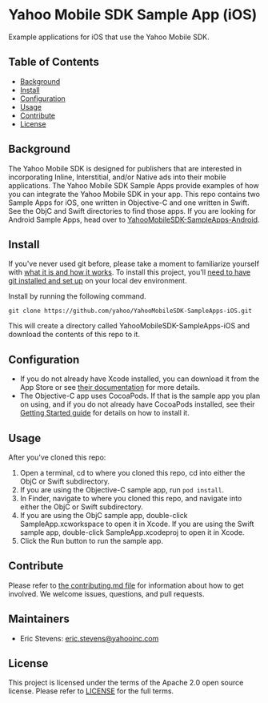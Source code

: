 # Yahoo Mobile SDK Sample App (iOS)

Example applications for iOS that use the Yahoo Mobile SDK.

## Table of Contents

- [Background](#background)
- [Install](#install)
- [Configuration](#configuration)
- [Usage](#usage)
- [Contribute](#contribute)
- [License](#license)

## Background

The Yahoo Mobile SDK is designed for publishers that are interested in incorporating Inline, Interstitial, and/or Native ads into their mobile applications. The Yahoo Mobile SDK Sample Apps provide examples of how you can integrate the Yahoo Mobile SDK in your app. This repo contains two Sample Apps for iOS, one written in Objective-C and one written in Swift. See the ObjC and Swift directories to find those apps. If you are looking for Android Sample Apps, head over to [YahooMobileSDK-SampleApps-Android](https://github.com/yahoo/YahooMobileSDK-SampleApps-Android).

## Install

If you've never used git before, please take a moment to familiarize yourself with [what it is and how it works](https://git-scm.com/book/en/v2/Getting-Started-Git-Basics). To install this project, you'll [need to have git installed and set up](https://git-scm.com/book/en/v2/Getting-Started-Installing-Git) on your local dev environment.

Install by running the following command.

```
git clone https://github.com/yahoo/YahooMobileSDK-SampleApps-iOS.git
```
This will create a directory called YahooMobileSDK-SampleApps-iOS and download the contents of this repo to it.

## Configuration

- If you do not already have Xcode installed, you can download it from the App Store or see [their documentation](https://developer.apple.com/documentation/xcode) for more details.
- The Objective-C app uses CocoaPods. If that is the sample app you plan on using, and if you do not already have CocoaPods installed, see their [Getting Started guide](https://guides.cocoapods.org/using/getting-started.html#getting-started) for details on how to install it.

## Usage

After you've cloned this repo:
1. Open a terminal, cd to where you cloned this repo, cd into either the ObjC or Swift subdirectory.
2. If you are using the Objective-C sample app, run `pod install`.
3. In Finder, navigate to where you cloned this repo, and navigate into either the ObjC or Swift subdirectory.
4. If you are using the ObjC sample app, double-click SampleApp.xcworkspace to open it in Xcode. If you are using the Swift sample app, double-click SampleApp.xcodeproj to open it in Xcode.
5. Click the Run button to run the sample app.

## Contribute

Please refer to [the contributing.md file](Contributing.md) for information about how to get involved. We welcome issues, questions, and pull requests.

## Maintainers

- Eric Stevens: eric.stevens@yahooinc.com

## License

This project is licensed under the terms of the Apache 2.0 open source license. Please refer to [LICENSE](LICENSE) for the full terms.
